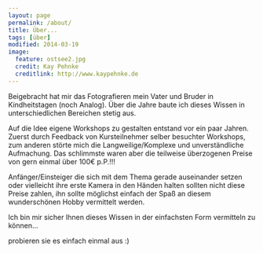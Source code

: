 ```yaml
---
layout: page
permalink: /about/
title: Über...
tags: [über]
modified: 2014-03-19
image:
  feature: ostsee2.jpg
  credit: Kay Pehnke
  creditlink: http://www.kaypehnke.de
---
```


Beigebracht hat mir das Fotografieren mein Vater und Bruder in Kindheitstagen (noch Analog). Über die Jahre baute ich dieses Wissen in unterschiedlichen Bereichen stetig aus. 
 
Auf die Idee eigene Workshops zu gestalten entstand vor ein paar Jahren. Zuerst durch Feedback von Kursteilnehmer selber besuchter Workshops, zum anderen störte mich die Langweilige/Komplexe und unverständliche Aufmachung. Das schlimmste waren aber die teilweise überzogenen Preise von gern einmal über 100€ p.P.!!!

Anfänger/Einsteiger die sich mit dem Thema gerade auseinander setzen oder vielleicht  ihre erste Kamera in den Händen halten sollten nicht diese Preise zahlen, ihn sollte möglichst einfach der Spaß an diesem wunderschönen Hobby vermittelt werden.  

Ich bin mir sicher Ihnen dieses Wissen in der einfachsten Form vermitteln zu können... 

probieren sie es einfach einmal aus :)